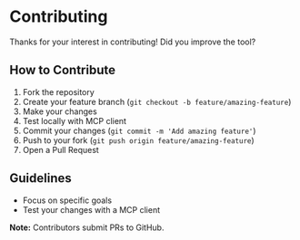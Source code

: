 # Contributing

Thanks for your interest in contributing! Did you improve the tool?

## How to Contribute

1. Fork the repository
2. Create your feature branch (`git checkout -b feature/amazing-feature`)
3. Make your changes
4. Test locally with MCP client
5. Commit your changes (`git commit -m 'Add amazing feature'`)
6. Push to your fork (`git push origin feature/amazing-feature`)
7. Open a Pull Request

## Guidelines

- Focus on specific goals
- Test your changes with a MCP client

**Note:** Contributors submit PRs to GitHub.
